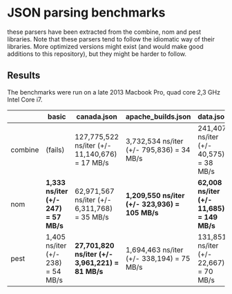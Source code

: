 # JSON parsing benchmarks

these parsers have been extracted from the combine, nom and pest
libraries. Note that these parsers tend to follow the idiomatic
way of their libraries. More optimized versions might exist (and
would make good additions to this repository), but they might
be harder to follow.

## Results

The benchmarks were run on a late 2013 Macbook Pro, quad core 2,3 GHz Intel Core i7.

|         | basic                             | canada.json |apache_builds.json | data.json |
| ------- | --------------------------------- | ----------- | ----------------- | --------- |
| combine | (fails)                           | 127,775,522 ns/iter (+/- 11,140,676) = 17 MB/s | 3,732,534 ns/iter (+/- 795,836) = 34 MB/s | 241,407 ns/iter (+/- 40,575) = 38 MB/s |
| nom     | **1,333 ns/iter (+/- 247) = 57 MB/s** | 62,971,567 ns/iter (+/- 6,311,768) = 35 MB/s   | **1,209,550 ns/iter (+/- 323,936) = 105 MB/s** | **62,008 ns/iter (+/- 11,685) = 149 MB/s** |
| pest    | 1,405 ns/iter (+/- 238) = 54 MB/s | **27,701,820 ns/iter (+/- 3,961,221) = 81 MB/s**   | 1,694,463 ns/iter (+/- 338,194) = 75 MB/s | 131,851 ns/iter (+/- 22,667) = 70 MB/s |
